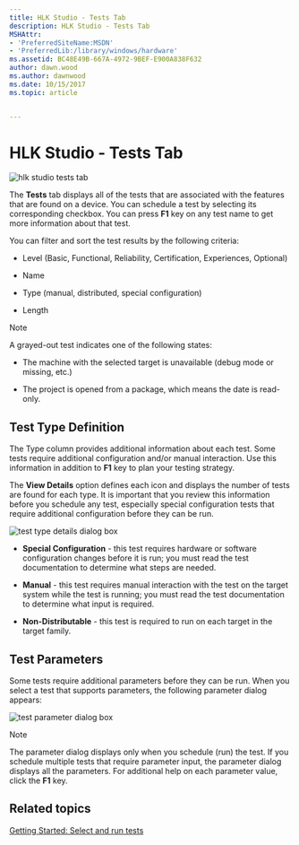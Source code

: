 ```yaml
---
title: HLK Studio - Tests Tab
description: HLK Studio - Tests Tab
MSHAttr:
- 'PreferredSiteName:MSDN'
- 'PreferredLib:/library/windows/hardware'
ms.assetid: BC48E49B-667A-4972-9BEF-E900A838F632
author: dawn.wood
ms.author: dawnwood
ms.date: 10/15/2017
ms.topic: article


---
```


# HLK Studio - Tests Tab


![hlk studio tests tab](images/p-hlk-studio-tests-tab.png)

The **Tests** tab displays all of the tests that are associated with the features that are found on a device. You can schedule a test by selecting its corresponding checkbox. You can press **F1** key on any test name to get more information about that test.

You can filter and sort the test results by the following criteria:

-   Level (Basic, Functional, Reliability, Certification, Experiences, Optional)

-   Name

-   Type (manual, distributed, special configuration)

-   Length

> [!NOTE]
> 
> A grayed-out test indicates one of the following states:

-   The machine with the selected target is unavailable (debug mode or missing, etc.)

-   The project is opened from a package, which means the date is read-only.

 

## <span id="Test_Type_Definition"></span><span id="test_type_definition"></span><span id="TEST_TYPE_DEFINITION"></span>Test Type Definition


The Type column provides additional information about each test. Some tests require additional configuration and/or manual interaction. Use this information in addition to **F1** key to plan your testing strategy.

The **View Details** option defines each icon and displays the number of tests are found for each type. It is important that you review this information before you schedule any test, especially special configuration tests that require additional configuration before they can be run.

![test type details dialog box](images/hck-winb-test-type-details-db.png)

-   **Special Configuration** - this test requires hardware or software configuration changes before it is run; you must read the test documentation to determine what steps are needed.

-   **Manual** - this test requires manual interaction with the test on the target system while the test is running; you must read the test documentation to determine what input is required.

-   **Non-Distributable** - this test is required to run on each target in the target family.

## <span id="Test_Parameters"></span><span id="test_parameters"></span><span id="TEST_PARAMETERS"></span>Test Parameters


Some tests require additional parameters before they can be run. When you select a test that supports parameters, the following parameter dialog appears:

![test parameter dialog box](images/hck-winb-parameter-db.png)

> [!NOTE]
> 
> The parameter dialog displays only when you schedule (run) the test. If you schedule multiple tests that require parameter input, the parameter dialog displays all the parameters. For additional help on each parameter value, click the **F1** key.

 

## <span id="related_topics"></span>Related topics


[Getting Started: Select and run tests](../getstarted/step-6-select-and-run-tests.md)

 

 







